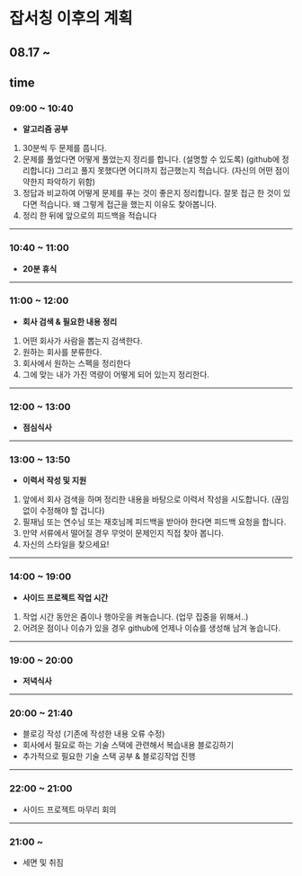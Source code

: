 # 잡서칭 이후의 계획

## 08.17 ~ 
  
## time

### 09:00 ~ 10:40 

- **알고리즘 공부** 

1. 30분씩 두 문제를 풉니다.
2. 문제를 풀었다면 어떻게 풀었는지 정리를 합니다. (설명할 수 있도록) (github에 정리합니다)
   그리고 풀지 못했다면 어디까지 접근했는지 적습니다. (자신의 어떤 점이 약한지 파악하기 위함)
3. 정답과 비교하여 어떻게 문제를 푸는 것이 좋은지 정리합니다.
   잘못 접근 한 것이 있다면 적습니다. 
   왜 그렇게 접근을 했는지 이유도 찾아봅니다.
4. 정리 한 뒤에 앞으로의 피드백을 적습니다

---

### 10:40 ~ 11:00

- **20분 휴식**

---

### 11:00 ~ 12:00 

- **회사 검색 & 필요한 내용 정리**

1. 어떤 회사가 사람을 뽑는지 검색한다.
2. 원하는 회사를 분류한다.
3. 회사에서 원하는 스펙을 정리한다 
4. 그에 맞는 내가 가진 역량이 어떻게 되어 있는지 정리한다.

---

### 12:00 ~ 13:00

- **점심식사**

---

### 13:00 ~ 13:50

- **이력서 작성 및 지원**

1. 앞에서 회사 검색을 하며 정리한 내용을 바탕으로 이력서 작성을 시도합니다. (끊임없이 수정해야 할 겁니다)
2. 필재님 또는 연수님 또는 재호님께 피드백을 받아야 한다면 피드백 요청을 합니다. 
3. 만약 서류에서 떨어질 경우 무엇이 문제인지 직접 찾아 봅니다.
4. 자신의 스타일을 찾으세요!

---

### 14:00 ~ 19:00 

- **사이드 프로젝트 작업 시간**

1. 작업 시간 동안은 줌이나 행아웃을 켜놓습니다. (업무 집중을 위해서..)
2. 어려운 점이나 이슈가 있을 경우 github에 언제나 이슈를 생성해 남겨 놓습니다.

---

### 19:00 ~ 20:00

- **저녁식사** 

---

### 20:00 ~ 21:40

- 블로깅 작성 (기존에 작성한 내용 오류 수정) 
- 회사에서 필요로 하는 기술 스택에 관련해서 복습내용 블로깅하기
- 추가적으로 필요한 기술 스택 공부 & 블로깅작업 진행

---

### 22:00 ~ 21:00

- 사이드 프로젝트 마무리 회의 

---

### 21:00 ~ 

- 세면 및 취짐
